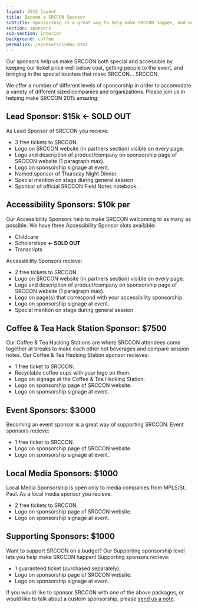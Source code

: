 ```yaml
---
layout: 2015_layout
title: Become a SRCCON Sponsor
subtitle: Sponsorship is a great way to help make SRCCON happen, and we'd love your help this year.
section: sponsors
sub-section: interior
background: coffee
permalink: /sponsors/index.html
---
```

Our sponsors help us make SRCCON both special and accessible by keeping our ticket price well below cost, getting people to the event, and bringing in the special touches that make SRCCON… SRCCON.

We offer a number of different levels of sponsorship in order to accomodate a variety of different sized companies and organizations. Please join us in helping make SRCCON 2015 amazing:

## Lead Sponsor: $15k **<- SOLD OUT** ##

As Lead Sponsor of SRCCON you recieve:

* 3 free tickets to SRCCON.
* Logo on SRCCON website (in partners section) visible on every page.
* Logo and description of product/company on sponsorship page of SRCCON website (1 paragraph max).
* Logo on sponsorship signage at event.
* Named sponsor of Thursday Night Dinner.
* Special mention on stage during general session.
* Sponsor of official SRCCON Field Notes notebook.

## Accessibility Sponsors: $10k per

Our Accessibility Sponsors help to make SRCCON welcoming to as many as possible. We have three Accessibility Sponsor slots available:

  * Childcare
  * Scholarships **<- SOLD OUT**
  * Transcripts

Accessibility Sponsors recieve:

* 2 free tickets to SRCCON.
* Logo on SRCCON website (in partners section) visible on every page.
* Logo and description of product/company on sponsorship page of SRCCON website (1 paragraph max).
* Logo on page(s) that correspond with your accessibility sponsorship.
* Logo on sponsorship signage at event.
* Special mention on stage during general session.

## Coffee & Tea Hack Station Sponsor: $7500

Our Coffee & Tea Hacking Stations are where SRCCON attendees come together at breaks to make each other hot beverages and compare session notes. Our Coffee & Tea Hacking Station sponsor recieves:

* 1 free ticket to SRCCON.
* Recyclable coffee cups with your logo on them.
* Logo on signage at the Coffee & Tea Hacking Station.
* Logo on sponsorship page of SRCCON website.
* Logo on sponsorship signage at event.

## Event Sponsors: $3000

Becoming an event sponsor is a great way of supporting SRCCON. Event sponsors recieve:

* 1 free ticket to SRCCON.
* Logo on sponsorship page of SRCCON website.
* Logo on sponsorship signage at event.

## Local Media Sponsors: $1000

Local Media Sponsorship is open only to media companies from MPLS/St. Paul. As a local media sponsor you recieve:

* 2 free tickets to SRCCON.
* Logo on sponsorship page of SRCCON website.
* Logo on sponsorship signage at event.

## Supporting Sponsors: $1000

Want to support SRCCON on a budget? Our Supporting sponsorship level lets you help make SRCCON happen! Supporting sponsors recieve:

* 1 guaranteed ticket (purchased separately).
* Logo on sponsorship page of SRCCON website.
* Logo on sponsorship signage at event.

If you would like to sponsor SRCCON with one of the above packages, or would like to talk about a custom sponsorship, please [send us a note](mailto:dan@mozillafoundation.org).
